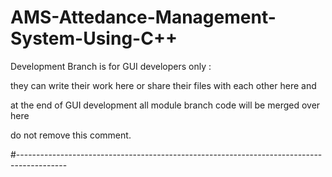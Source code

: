 # AMS-Attedance-Management-System-Using-C++

Development Branch is for GUI developers only :

they can write their work here or share their files with each other here and

at the end of GUI development all module branch code will be merged over here

do not remove this comment.

#------------------------------------------------------------------------------------------

